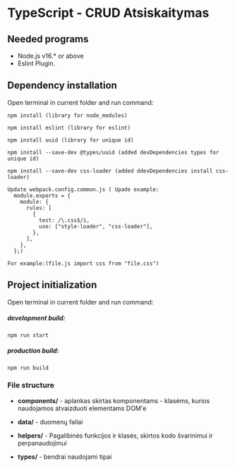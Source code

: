 # TypeScript - CRUD Atsiskaitymas

## Needed programs

- Node.js v16.\* or above
- Eslint Plugin.

## Dependency installation

Open terminal in current folder and run command:

```
npm install (library for node_modules)

npm install eslint (library for eslint)

npm install uuid (library for unique id)

npm install --save-dev @types/uuid (added devDependencies types for unique id)

npm install --save-dev css-loader (added ddevDependencies install css-loader)

Update webpack.config.common.js ( Upade example:
  module.exports = {
    module: {
      rules: [
        {
          test: /\.css$/i,
          use: ["style-loader", "css-loader"],
        },
      ],
    },
  };)

For example:(file.js import css from "file.css")
```

## Project initialization

Open terminal in current folder and run command:

##### development build:

```
npm run start 
```

##### production build:

```
npm run build
```

### File structure

- **components/** - aplankas skirtas komponentams - klasėms, kurios naudojamos atvaizduoti elementams DOM'e

- **data/** - duomenų failai

- **helpers/** - Pagalibinės funkcijos ir klasės, skirtos kodo švarinimui ir perpanaudojimui

- **types/** - bendrai naudojami tipai